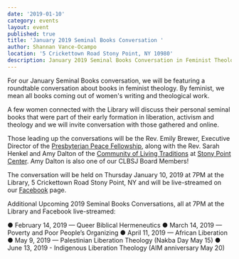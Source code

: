 ```yaml
---
date: '2019-01-10'
category: events
layout: event
published: true
title: 'January 2019 Seminal Books Conversation '
author: Shannan Vance-Ocampo
location: '5 Crickettown Road Stony Point, NY 10980'
description: January 2019 Seminal Books Conversation in Feminist Theology
---
```

For our January Seminal Books conversation, we will be featuring a roundtable conversation about books in feminist theology. By feminist, we mean all books coming out of women's writing and theological work. 

A few women connected with the Library will discuss their personal seminal books that were part of their early formation in liberation, activism and theology and we will invite conversation with those gathered and online. 

Those leading up the conversations will be the Rev. Emily Brewer, Executive Director of the [Presbyterian Peace Fellowship](https://www.presbypeacefellowship.org), along with the Rev. Sarah Henkel and Amy Dalton of the [Community of Living Traditions](https://stonypointcenter.org/multifaith-community) at [Stony Point Center](https://stonypointcenter.org). Amy Dalton is also one of our CLBSJ Board Members! 

The conversation will be held on Thursday January 10, 2019 at 7PM at the Library, 5 Crickettown Road Stony Point, NY and will be live-streamed on our [Facebook](https://www.facebook.com/clbsj/) page.

Additional Upcoming 2019 Seminal Books Conversations, all at 7PM at the Library and Facebook live-streamed:

●	February 14, 2019 — Queer Biblical Hermeneutics
●	March 14, 2019 —  Poverty and Poor People’s Organizing
●	April 11, 2019 — African Liberation 
●	May 9, 2019 — Palestinian Liberation Theology (Nakba Day May 15)
●	June 13, 2019 - Indigenous Liberation Theology (AIM anniversary May 20)

